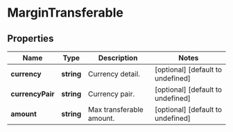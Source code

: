 # MarginTransferable

## Properties

Name | Type | Description | Notes
------------ | ------------- | ------------- | -------------
**currency** | **string** | Currency detail. | [optional] [default to undefined]
**currencyPair** | **string** | Currency pair. | [optional] [default to undefined]
**amount** | **string** | Max transferable amount. | [optional] [default to undefined]

